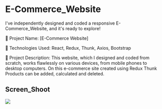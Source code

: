 <h1> E-Commerce_Website</h1>

I've independently designed and coded a responsive E-Commerce_Website, and it's ready to explore!

🔸 Project Name: [E-Commerce Website]

🔸 Technologies Used: React, Redux, Thunk, Axios, Bootstrap

🔸 Project Description: This website, which I designed and coded from scratch, works flawlessly on various devices, from mobile phones to desktop computers. On this e-commerce site created using Redux Thunk Products can be added, calculated and deleted.

<h2>Screen_Shoot</h2>

![](screen_ecommerce.gif)